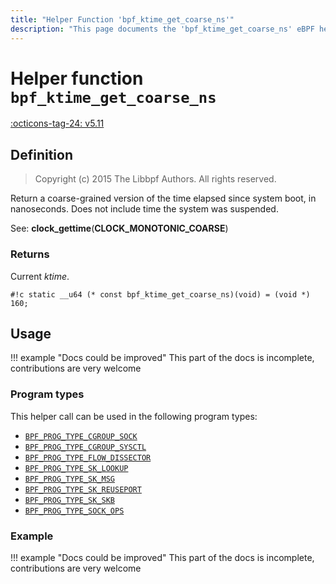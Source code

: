 ```yaml
---
title: "Helper Function 'bpf_ktime_get_coarse_ns'"
description: "This page documents the 'bpf_ktime_get_coarse_ns' eBPF helper function, including its definition, usage, program types that can use it, and examples."
---
```

# Helper function `bpf_ktime_get_coarse_ns`

<!-- [FEATURE_TAG](bpf_ktime_get_coarse_ns) -->
[:octicons-tag-24: v5.11](https://github.com/torvalds/linux/commit/d055126180564a57fe533728a4e93d0cb53d49b3)
<!-- [/FEATURE_TAG] -->
## Definition

> Copyright (c) 2015 The Libbpf Authors. All rights reserved.


<!-- [HELPER_FUNC_DEF] -->
Return a coarse-grained version of the time elapsed since system boot, in nanoseconds. Does not include time the system was suspended.

See: **clock_gettime**(**CLOCK_MONOTONIC_COARSE**)

### Returns

Current _ktime_.

`#!c static __u64 (* const bpf_ktime_get_coarse_ns)(void) = (void *) 160;`
<!-- [/HELPER_FUNC_DEF] -->

## Usage

!!! example "Docs could be improved"
    This part of the docs is incomplete, contributions are very welcome

### Program types

This helper call can be used in the following program types:

<!-- DO NOT EDIT MANUALLY -->

<!-- [HELPER_FUNC_PROG_REF] -->
 * [`BPF_PROG_TYPE_CGROUP_SOCK`](../program-type/BPF_PROG_TYPE_CGROUP_SOCK.md)
 * [`BPF_PROG_TYPE_CGROUP_SYSCTL`](../program-type/BPF_PROG_TYPE_CGROUP_SYSCTL.md)
 * [`BPF_PROG_TYPE_FLOW_DISSECTOR`](../program-type/BPF_PROG_TYPE_FLOW_DISSECTOR.md)
 * [`BPF_PROG_TYPE_SK_LOOKUP`](../program-type/BPF_PROG_TYPE_SK_LOOKUP.md)
 * [`BPF_PROG_TYPE_SK_MSG`](../program-type/BPF_PROG_TYPE_SK_MSG.md)
 * [`BPF_PROG_TYPE_SK_REUSEPORT`](../program-type/BPF_PROG_TYPE_SK_REUSEPORT.md)
 * [`BPF_PROG_TYPE_SK_SKB`](../program-type/BPF_PROG_TYPE_SK_SKB.md)
 * [`BPF_PROG_TYPE_SOCK_OPS`](../program-type/BPF_PROG_TYPE_SOCK_OPS.md)
<!-- [/HELPER_FUNC_PROG_REF] -->

### Example

!!! example "Docs could be improved"
    This part of the docs is incomplete, contributions are very welcome
